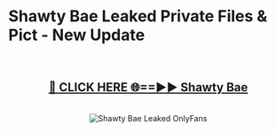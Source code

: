 # Shawty Bae Leaked Private Files & Pict - New Update
<br>
<div align="center">
<h2><a href="https://mediafilles.blogspot.com/?title=Shawty_Bae" rel="nofollow">🔴 CLICK HERE 🌐==►► Shawty Bae</a></h2>
<br>
<a href="https://mediafilles.blogspot.com/?title=Shawty_Bae" rel="nofollow" data-target="animated-image.originalLink"><img src="https://i.ibb.co.com/WyWwxjT/player-gif2.gif" alt="Shawty Bae Leaked OnlyFans" style="max-width: 100%; display: inline-block;" data-target="animated-image.originalImage"></a>
</div>
<br>